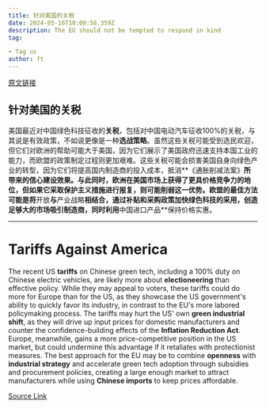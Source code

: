 ```yaml
---
title: 针对美国的关税
date: 2024-05-16T10:00:58.359Z
description: The EU should not be tempted to respond in kind
tag: 

- Tag us
author: ft
---
```


[原文链接](https://ft.com/content/65ad5d93-51e2-4ef8-93bc-0ddcc15a2ad9)

## 针对美国的关税

美国最近对中国绿色科技征收的**关税**，包括对中国电动汽车征收100%的关税，与其说是有效政策，不如说更像是一种**选战策略**。虽然这些关税可能受到选民欢迎，但它们对欧洲的帮助可能大于美国，因为它们展示了美国政府迅速支持本国工业的能力，而欧盟的政策制定过程则更加艰难。这些关税可能会损害美国自身向绿色产业的转型，因为它们将提高国内制造商的投入成本，抵消**《通胀削减法案》**所带来的信心建设效果。与此同时，欧洲在美国市场上获得了更具价格竞争力的地位，但如果它采取保护主义措施进行报复，则可能削弱这一优势。欧盟的最佳方法可能是将**开放**与**产业战略**相结合，通过补贴和采购政策加快绿色科技的采用，创造足够大的市场吸引制造商，同时利用**中国进口产品**保持价格实惠。

---

# Tariffs Against America

The recent US **tariffs** on Chinese green tech, including a 100% duty on Chinese electric vehicles, are likely more about **electioneering** than effective policy. While they may appeal to voters, these tariffs could do more for Europe than for the US, as they showcase the US government's ability to quickly favor its industry, in contrast to the EU's more labored policymaking process. The tariffs may hurt the US' own **green industrial shift**, as they will drive up input prices for domestic manufacturers and counter the confidence-building effects of the **Inflation Reduction Act**. Europe, meanwhile, gains a more price-competitive position in the US market, but could undermine this advantage if it retaliates with protectionist measures. The best approach for the EU may be to combine **openness** with **industrial strategy** and accelerate green tech adoption through subsidies and procurement policies, creating a large enough market to attract manufacturers while using **Chinese imports** to keep prices affordable.

[Source Link](https://ft.com/content/65ad5d93-51e2-4ef8-93bc-0ddcc15a2ad9)

